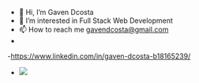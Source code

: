 - 👋 Hi, I’m Gaven Dcosta
- 👀 I’m interested in Full Stack Web Development
- 📫 How to reach me gavendcosta@gmail.com
- 
-https://www.linkedin.com/in/gaven-dcosta-b18165239/

- ![](https://komarev.com/ghpvc/?username=TeddyGaven)
  

<!---
TeddyGaven/TeddyGaven is a ✨ special ✨ repository because its `README.md` (this file) appears on your GitHub profile.
You can click the Preview link to take a look at your changes.
--->
